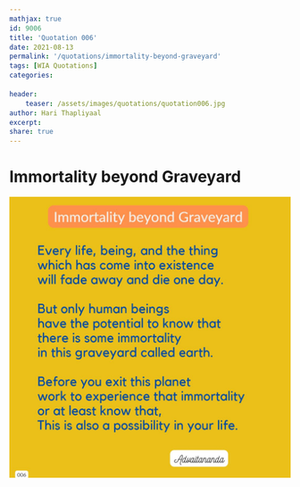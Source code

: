 ```yaml
---
mathjax: true
id: 9006
title: 'Quotation 006'
date: 2021-08-13
permalink: '/quotations/immortality-beyond-graveyard'
tags: [WIA Quotations] 
categories: 

header:
    teaser: /assets/images/quotations/quotation006.jpg
author: Hari Thapliyaal 
excerpt:
share: true 
---
```


# Immortality beyond Graveyard

![Immortality beyond Graveyard](/assets/images/quotations/quotation006.jpg)
